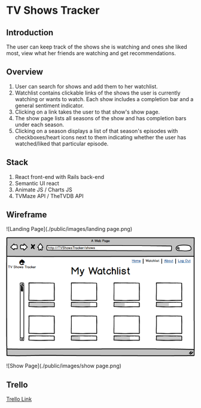 

# TV Shows Tracker

## Introduction

The user can keep track of the shows she is watching and ones she liked most, view what her friends are watching and get recommendations.

## Overview

1. User can search for shows and add them to her watchlist.
2. Watchlist contains clickable links of the shows the user is currently watching or wants to watch. Each show includes a completion bar and a general sentiment indicator.
3. Clicking on a link takes the user to that show's show page.
4. The show page lists all seasons of the show and has completion bars under each season.
5. Clicking on a season displays a list of that season's episodes with checkboxes/heart icons next to them indicating whether the user has watched/liked that particular episode.   

## Stack

1. React front-end with Rails back-end
2. Semantic UI react
3. Animate JS / Charts JS
4. TVMaze API / TheTVDB API


## Wireframe

![Landing Page](./public/images/landing page.png)

![Watchlist](./public/images/Watchlist.png)

![Show Page](./public/images/show page.png)


## Trello

[Trello Link](https://trello.com/b/l0dVETE2/tvshowstracker)
